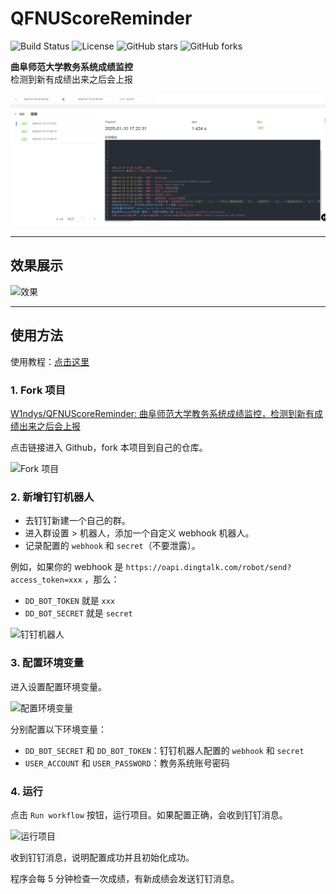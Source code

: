 # QFNUScoreReminder

![Build Status](https://img.shields.io/badge/build-passing-brightgreen)
![License](https://img.shields.io/badge/license-MIT-blue)
![GitHub stars](https://img.shields.io/github/stars/W1ndys/QFNUScoreReminder?style=social)
![GitHub forks](https://img.shields.io/github/forks/W1ndys/QFNUScoreReminder?style=social)

**曲阜师范大学教务系统成绩监控**  
检测到新有成绩出来之后会上报

![项目图片](./assets/image.png)

---

## 效果展示

![效果](https://pica.zhimg.com/80/v2-ab040cb6e2c97cd56de73d09777c4f07.png)

---

## 使用方法

使用教程：[点击这里](https://blog.w1ndys.top/posts/4fee17c4)

### 1. Fork 项目

[W1ndys/QFNUScoreReminder: 曲阜师范大学教务系统成绩监控，检测到新有成绩出来之后会上报](https://github.com/W1ndys/QFNUScoreReminder)

点击链接进入 Github，fork 本项目到自己的仓库。

![Fork 项目](https://pica.zhimg.com/80/v2-01a15518704c6c8af91cf05cd843c795.png)

### 2. 新增钉钉机器人

- 去钉钉新建一个自己的群。
- 进入群设置 > 机器人，添加一个自定义 webhook 机器人。
- 记录配置的 `webhook` 和 `secret`（不要泄露）。

例如，如果你的 webhook 是 `https://oapi.dingtalk.com/robot/send?access_token=xxx` ，那么：

- `DD_BOT_TOKEN` 就是 `xxx`
- `DD_BOT_SECRET` 就是 `secret`

![钉钉机器人](https://pica.zhimg.com/80/v2-99e91c06e71ac28cbed199f9e4321896.png)

### 3. 配置环境变量

进入设置配置环境变量。

![配置环境变量](https://pica.zhimg.com/80/v2-e24e61d04f7bfdde25ce104f2a016c5d.png)

分别配置以下环境变量：

- `DD_BOT_SECRET` 和 `DD_BOT_TOKEN`：钉钉机器人配置的 `webhook` 和 `secret`
- `USER_ACCOUNT` 和 `USER_PASSWORD`：教务系统账号密码

### 4. 运行

点击 `Run workflow` 按钮，运行项目。如果配置正确，会收到钉钉消息。

![运行项目](https://pica.zhimg.com/80/v2-7c49b45057d28dec0b33b9b7b37bc108.png)

收到钉钉消息，说明配置成功并且初始化成功。

程序会每 5 分钟检查一次成绩，有新成绩会发送钉钉消息。
